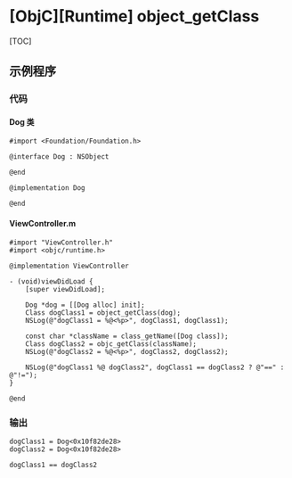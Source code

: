 # [ObjC][Runtime] object_getClass

[TOC]

## 示例程序

### 代码

#### Dog 类

```objc
#import <Foundation/Foundation.h>

@interface Dog : NSObject

@end

@implementation Dog

@end
```

#### ViewController.m

```objc
#import "ViewController.h"
#import <objc/runtime.h>

@implementation ViewController

- (void)viewDidLoad {
    [super viewDidLoad];

    Dog *dog = [[Dog alloc] init];
    Class dogClass1 = object_getClass(dog);
    NSLog(@"dogClass1 = %@<%p>", dogClass1, dogClass1);

    const char *className = class_getName([Dog class]);
    Class dogClass2 = objc_getClass(className);
    NSLog(@"dogClass2 = %@<%p>", dogClass2, dogClass2);

    NSLog(@"dogClass1 %@ dogClass2", dogClass1 == dogClass2 ? @"==" : @"!=");
}

@end
```

###  输出

```console
dogClass1 = Dog<0x10f82de28>
dogClass2 = Dog<0x10f82de28>

dogClass1 == dogClass2
```

